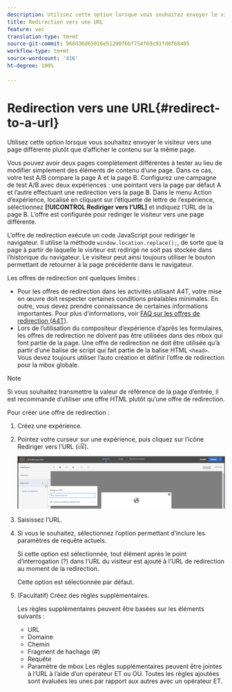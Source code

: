 ```yaml
---
description: Utilisez cette option lorsque vous souhaitez envoyer le visiteur vers une page différente plutôt que d’afficher le contenu sur la même page.
title: Redirection vers une URL
feature: vec
translation-type: tm+mt
source-git-commit: 968d36d65016e51290f6bf754f69c91fd8f68405
workflow-type: tm+mt
source-wordcount: '416'
ht-degree: 100%

---
```



# Redirection vers une URL{#redirect-to-a-url}

Utilisez cette option lorsque vous souhaitez envoyer le visiteur vers une page différente plutôt que d’afficher le contenu sur la même page.

Vous pouvez avoir deux pages complètement différentes à tester au lieu de modifier simplement des éléments de contenu d’une page. Dans ce cas, votre test A/B compare la page A et la page B. Configurez une campagne de test A/B avec deux expériences : une pointant vers la page par défaut A et l’autre effectuant une redirection vers la page B. Dans le menu Action d’expérience, localisé en cliquant sur l’étiquette de lettre de l’expérience, sélectionnez **[!UICONTROL Rediriger vers l’URL]** et indiquez l’URL de la page B. L’offre est configurée pour rediriger le visiteur vers une page différente.

L’offre de redirection exécute un code JavaScript pour rediriger le navigateur. Il utilise la méthode `window.location.replace();`, de sorte que la page à partir de laquelle le visiteur est redirigé ne soit pas stockée dans l’historique du navigateur. Le visiteur peut ainsi toujours utiliser le bouton permettant de retourner à la page précédente dans le navigateur.

Les offres de redirection ont quelques limites :

* Pour les offres de redirection dans les activités utilisant A4T, votre mise en œuvre doit respecter certaines conditions préalables minimales. En outre, vous devez prendre connaissance de certaines informations importantes. Pour plus d’informations, voir [FAQ sur les offres de redirection (A4T)](/help/c-integrating-target-with-mac/a4t/r-a4t-faq/a4t-faq-redirect-offers.md#concept_21BF213F10E1414A9DCD4A98AF207905).
* Lors de l’utilisation du compositeur d’expérience d’après les formulaires, les offres de redirection ne doivent pas être utilisées dans des mbox qui font partie de la page. Une offre de redirection ne doit être utilisée qu’à partir d’une balise de script qui fait partie de la balise HTML `<head>`. Vous devez toujours utiliser l’auto création et définir l’offre de redirection pour la mbox globale.

>[!NOTE]
>
>Si vous souhaitez transmettre la valeur de référence de la page d’entrée, il est recommandé d’utiliser une offre HTML plutôt qu’une offre de redirection.

Pour créer une offre de redirection :

1. Créez une expérience.
1. Pointez votre curseur sur une expérience, puis cliquez sur l’icône Rediriger vers l’URL (![](assets/icon_redirect_url.png)).

   ![](assets/exp_actions.png)

1. Saisissez l’URL.
1. Si vous le souhaitez, sélectionnez l’option permettant d’inclure les paramètres de requête actuels.

   Si cette option est sélectionnée, tout élément après le point d’interrogation (?) dans l’URL du visiteur est ajouté à l’URL de redirection au moment de la redirection.

   Cette option est sélectionnée par défaut.
1. (Facultatif) Créez des règles supplémentaires.

   Les règles supplémentaires peuvent être basées sur les éléments suivants :

   * URL
   * Domaine
   * Chemin
   * Fragment de hachage (#)
   * Requête
   * Paramètre de mbox
   Les règles supplémentaires peuvent être jointes à l’URL à l’aide d’un opérateur ET ou OU. Toutes les règles ajoutées sont évaluées les unes par rapport aux autres avec un opérateur ET.
